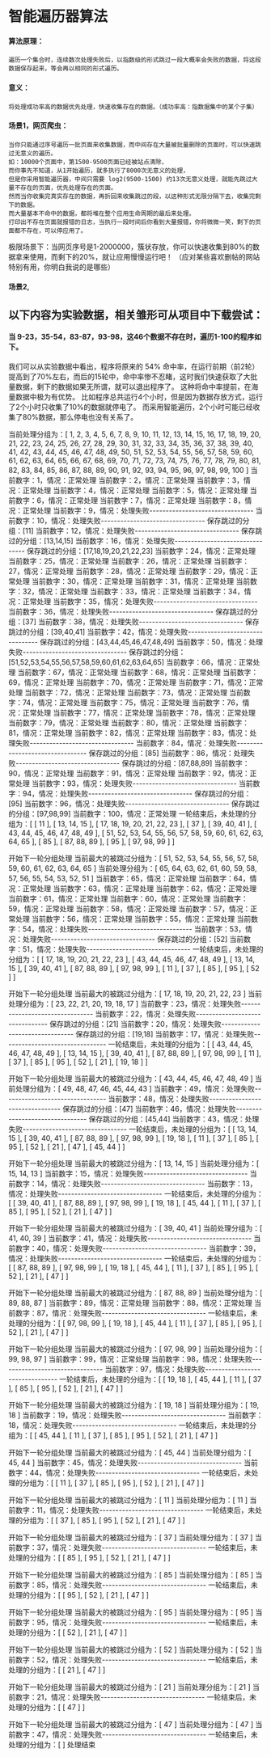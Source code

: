 # 智能遍历器算法
#### 算法原理：
	遍历一个集合时，连续数次处理失败后，以指数级的形式跳过一段大概率会失败的数据，将这段数据保存起来，等会再以相同的形式遍历。
#### 意义：
	将处理成功率高的数据优先处理，快速收集存在的数据。（成功率高：指数据集中的某个子集）
#### 场景1，网页爬虫：
	当你只能通过序号遍历一批页面来收集数据，而中间存在大量被批量删除的页面时，可以快速跳过无意义的遍历。
	如：10000个页面中，第1500-9500页面已经被站点清除，
	而你事先不知道，从1开始遍历，就多执行了8000次无意义的处理，
	但是你采用智能遍历器，中间只需要 log2(9500-1500) 约13次无意义处理，就能先跳过大量不存在的页面，优先处理存在的页面。
	然而当你收集完真实存在的数据，再折回来收集跳过的段，以这种形式无限分隔下去，收集完剩下的数据。
	而大量基本不命中的数据，都将堆在整个应用生命周期的最后来处理。
	打印出不存在页面就报错的日志，当执行一段时间后你看到大量报错，你将微微一笑，剩下的页面都不存在，可以停应用了。
  极限场景下：当网页序号是1-2000000，簇状存放，你可以快速收集到80%的数据拿来使用，而剩下的20%，就让应用慢慢运行吧！
  （应对某些喜欢删帖的网站特别有用，你明白我说的是哪些）
  
#### 场景2,


## 以下内容为实验数据，相关雏形可从项目中下载尝试：
#### 当 9-23，35-54，83-87，93-98，这46个数据不存在时，遍历1-100的程序如下。
我们可以从实验数据中看出，程序将原来的 54% 命中率，在运行前期（前2轮）提高到了70%左右，而后的15轮中，命中率惨不忍睹，这时我们快速获取了大批量数据，剩下的数据如果无所谓，就可以退出程序了。
这种将命中率提前，在海量数据中极为有优势。
比如程序总共运行4个小时，但是因为数据存放方式，运行了2个小时只收集了10%的数据就停电了。
而采用智能遍历，2个小时可能已经收集了80%数据，那么停电也没有关系了。

当前处理分组为：[ 1, 2, 3, 4, 5, 6, 7, 8, 9, 10, 11, 12, 13, 14, 15, 16, 17, 18, 19, 20, 21, 22, 23, 24, 25, 26, 27, 28, 29, 30, 31, 32, 33, 34, 35, 36, 37, 38, 39, 40, 41, 42, 43, 44, 45, 46, 47, 48, 49, 50, 51, 52, 53, 54, 55, 56, 57, 58, 59, 60, 61, 62, 63, 64, 65, 66, 67, 68, 69, 70, 71, 72, 73, 74, 75, 76, 77, 78, 79, 80, 81, 82, 83, 84, 85, 86, 87, 88, 89, 90, 91, 92, 93, 94, 95, 96, 97, 98, 99, 100 ]
当前数字：1，情况：正常处理
当前数字：2，情况：正常处理
当前数字：3，情况：正常处理
当前数字：4，情况：正常处理
当前数字：5，情况：正常处理
当前数字：6，情况：正常处理
当前数字：7，情况：正常处理
当前数字：8，情况：正常处理
当前数字：9，情况：处理失败--------------------------------
当前数字：10，情况：处理失败--------------------------------
保存跳过的分组：[11]
当前数字：12，情况：处理失败--------------------------------
保存跳过的分组：[13,14,15]
当前数字：16，情况：处理失败--------------------------------
保存跳过的分组：[17,18,19,20,21,22,23]
当前数字：24，情况：正常处理
当前数字：25，情况：正常处理
当前数字：26，情况：正常处理
当前数字：27，情况：正常处理
当前数字：28，情况：正常处理
当前数字：29，情况：正常处理
当前数字：30，情况：正常处理
当前数字：31，情况：正常处理
当前数字：32，情况：正常处理
当前数字：33，情况：正常处理
当前数字：34，情况：正常处理
当前数字：35，情况：处理失败--------------------------------
当前数字：36，情况：处理失败--------------------------------
保存跳过的分组：[37]
当前数字：38，情况：处理失败--------------------------------
保存跳过的分组：[39,40,41]
当前数字：42，情况：处理失败--------------------------------
保存跳过的分组：[43,44,45,46,47,48,49]
当前数字：50，情况：处理失败--------------------------------
保存跳过的分组：[51,52,53,54,55,56,57,58,59,60,61,62,63,64,65]
当前数字：66，情况：正常处理
当前数字：67，情况：正常处理
当前数字：68，情况：正常处理
当前数字：69，情况：正常处理
当前数字：70，情况：正常处理
当前数字：71，情况：正常处理
当前数字：72，情况：正常处理
当前数字：73，情况：正常处理
当前数字：74，情况：正常处理
当前数字：75，情况：正常处理
当前数字：76，情况：正常处理
当前数字：77，情况：正常处理
当前数字：78，情况：正常处理
当前数字：79，情况：正常处理
当前数字：80，情况：正常处理
当前数字：81，情况：正常处理
当前数字：82，情况：正常处理
当前数字：83，情况：处理失败--------------------------------
当前数字：84，情况：处理失败--------------------------------
保存跳过的分组：[85]
当前数字：86，情况：处理失败--------------------------------
保存跳过的分组：[87,88,89]
当前数字：90，情况：正常处理
当前数字：91，情况：正常处理
当前数字：92，情况：正常处理
当前数字：93，情况：处理失败--------------------------------
当前数字：94，情况：处理失败--------------------------------
保存跳过的分组：[95]
当前数字：96，情况：处理失败--------------------------------
保存跳过的分组：[97,98,99]
当前数字：100，情况：正常处理
一轮结束后，未处理的分组为：[ [ 11 ], [ 13, 14, 15 ], [ 17, 18, 19, 20, 21, 22, 23 ], [ 37 ], [ 39, 40, 41 ], [ 43, 44, 45, 46, 47, 48, 49 ], [ 51, 52, 53, 54, 55, 56, 57, 58, 59, 60, 61, 62, 63, 64, 65 ], [ 85 ], [ 87, 88, 89 ], [ 95 ], [ 97, 98, 99 ] ]


开始下一轮分组处理
当前最大的被跳过分组为：[ 51, 52, 53, 54, 55, 56, 57, 58, 59, 60, 61, 62, 63, 64, 65 ]
当前处理分组为：[ 65, 64, 63, 62, 61, 60, 59, 58, 57, 56, 55, 54, 53, 52, 51 ]
当前数字：65，情况：正常处理
当前数字：64，情况：正常处理
当前数字：63，情况：正常处理
当前数字：62，情况：正常处理
当前数字：61，情况：正常处理
当前数字：60，情况：正常处理
当前数字：59，情况：正常处理
当前数字：58，情况：正常处理
当前数字：57，情况：正常处理
当前数字：56，情况：正常处理
当前数字：55，情况：正常处理
当前数字：54，情况：处理失败--------------------------------
当前数字：53，情况：处理失败--------------------------------
保存跳过的分组：[52]
当前数字：51，情况：处理失败--------------------------------
一轮结束后，未处理的分组为：[ [ 17, 18, 19, 20, 21, 22, 23 ], [ 43, 44, 45, 46, 47, 48, 49 ], [ 13, 14, 15 ], [ 39, 40, 41 ], [ 87, 88, 89 ], [ 97, 98, 99 ], [ 11 ], [ 37 ], [ 85 ], [ 95 ], [ 52 ] ]


开始下一轮分组处理
当前最大的被跳过分组为：[ 17, 18, 19, 20, 21, 22, 23 ]
当前处理分组为：[ 23, 22, 21, 20, 19, 18, 17 ]
当前数字：23，情况：处理失败--------------------------------
当前数字：22，情况：处理失败--------------------------------
保存跳过的分组：[21]
当前数字：20，情况：处理失败--------------------------------
保存跳过的分组：[19,18]
当前数字：17，情况：处理失败--------------------------------
一轮结束后，未处理的分组为：[ [ 43, 44, 45, 46, 47, 48, 49 ], [ 13, 14, 15 ], [ 39, 40, 41 ], [ 87, 88, 89 ], [ 97, 98, 99 ], [ 11 ], [ 37 ], [ 85 ], [ 95 ], [ 52 ], [ 21 ], [ 19, 18 ] ]


开始下一轮分组处理
当前最大的被跳过分组为：[ 43, 44, 45, 46, 47, 48, 49 ]
当前处理分组为：[ 49, 48, 47, 46, 45, 44, 43 ]
当前数字：49，情况：处理失败--------------------------------
当前数字：48，情况：处理失败--------------------------------
保存跳过的分组：[47]
当前数字：46，情况：处理失败--------------------------------
保存跳过的分组：[45,44]
当前数字：43，情况：处理失败--------------------------------
一轮结束后，未处理的分组为：[ [ 13, 14, 15 ], [ 39, 40, 41 ], [ 87, 88, 89 ], [ 97, 98, 99 ], [ 19, 18 ], [ 11 ], [ 37 ], [ 85 ], [ 95 ], [ 52 ], [ 21 ], [ 47 ], [ 45, 44 ] ]


开始下一轮分组处理
当前最大的被跳过分组为：[ 13, 14, 15 ]
当前处理分组为：[ 15, 14, 13 ]
当前数字：15，情况：处理失败--------------------------------
当前数字：14，情况：处理失败--------------------------------
当前数字：13，情况：处理失败--------------------------------
一轮结束后，未处理的分组为：[ [ 39, 40, 41 ], [ 87, 88, 89 ], [ 97, 98, 99 ], [ 19, 18 ], [ 45, 44 ], [ 11 ], [ 37 ], [ 85 ], [ 95 ], [ 52 ], [ 21 ], [ 47 ] ]


开始下一轮分组处理
当前最大的被跳过分组为：[ 39, 40, 41 ]
当前处理分组为：[ 41, 40, 39 ]
当前数字：41，情况：处理失败--------------------------------
当前数字：40，情况：处理失败--------------------------------
当前数字：39，情况：处理失败--------------------------------
一轮结束后，未处理的分组为：[ [ 87, 88, 89 ], [ 97, 98, 99 ], [ 19, 18 ], [ 45, 44 ], [ 11 ], [ 37 ], [ 85 ], [ 95 ], [ 52 ], [ 21 ], [ 47 ] ]


开始下一轮分组处理
当前最大的被跳过分组为：[ 87, 88, 89 ]
当前处理分组为：[ 89, 88, 87 ]
当前数字：89，情况：正常处理
当前数字：88，情况：正常处理
当前数字：87，情况：处理失败--------------------------------
一轮结束后，未处理的分组为：[ [ 97, 98, 99 ], [ 19, 18 ], [ 45, 44 ], [ 11 ], [ 37 ], [ 85 ], [ 95 ], [ 52 ], [ 21 ], [ 47 ] ]


开始下一轮分组处理
当前最大的被跳过分组为：[ 97, 98, 99 ]
当前处理分组为：[ 99, 98, 97 ]
当前数字：99，情况：正常处理
当前数字：98，情况：处理失败--------------------------------
当前数字：97，情况：处理失败--------------------------------
一轮结束后，未处理的分组为：[ [ 19, 18 ], [ 45, 44 ], [ 11 ], [ 37 ], [ 85 ], [ 95 ], [ 52 ], [ 21 ], [ 47 ] ]


开始下一轮分组处理
当前最大的被跳过分组为：[ 19, 18 ]
当前处理分组为：[ 19, 18 ]
当前数字：19，情况：处理失败--------------------------------
当前数字：18，情况：处理失败--------------------------------
一轮结束后，未处理的分组为：[ [ 45, 44 ], [ 11 ], [ 37 ], [ 85 ], [ 95 ], [ 52 ], [ 21 ], [ 47 ] ]


开始下一轮分组处理
当前最大的被跳过分组为：[ 45, 44 ]
当前处理分组为：[ 45, 44 ]
当前数字：45，情况：处理失败--------------------------------
当前数字：44，情况：处理失败--------------------------------
一轮结束后，未处理的分组为：[ [ 11 ], [ 37 ], [ 85 ], [ 95 ], [ 52 ], [ 21 ], [ 47 ] ]


开始下一轮分组处理
当前最大的被跳过分组为：[ 11 ]
当前处理分组为：[ 11 ]
当前数字：11，情况：处理失败--------------------------------
一轮结束后，未处理的分组为：[ [ 37 ], [ 85 ], [ 95 ], [ 52 ], [ 21 ], [ 47 ] ]


开始下一轮分组处理
当前最大的被跳过分组为：[ 37 ]
当前处理分组为：[ 37 ]
当前数字：37，情况：处理失败--------------------------------
一轮结束后，未处理的分组为：[ [ 85 ], [ 95 ], [ 52 ], [ 21 ], [ 47 ] ]


开始下一轮分组处理
当前最大的被跳过分组为：[ 85 ]
当前处理分组为：[ 85 ]
当前数字：85，情况：处理失败--------------------------------
一轮结束后，未处理的分组为：[ [ 95 ], [ 52 ], [ 21 ], [ 47 ] ]


开始下一轮分组处理
当前最大的被跳过分组为：[ 95 ]
当前处理分组为：[ 95 ]
当前数字：95，情况：处理失败--------------------------------
一轮结束后，未处理的分组为：[ [ 52 ], [ 21 ], [ 47 ] ]


开始下一轮分组处理
当前最大的被跳过分组为：[ 52 ]
当前处理分组为：[ 52 ]
当前数字：52，情况：处理失败--------------------------------
一轮结束后，未处理的分组为：[ [ 21 ], [ 47 ] ]


开始下一轮分组处理
当前最大的被跳过分组为：[ 21 ]
当前处理分组为：[ 21 ]
当前数字：21，情况：处理失败--------------------------------
一轮结束后，未处理的分组为：[ [ 47 ] ]


开始下一轮分组处理
当前最大的被跳过分组为：[ 47 ]
当前处理分组为：[ 47 ]
当前数字：47，情况：处理失败--------------------------------
一轮结束后，未处理的分组为：[ ]
处理结束
